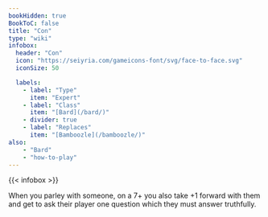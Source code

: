 ```yaml
---
bookHidden: true
BookToC: false
title: "Con"
type: "wiki"
infobox:
  header: "Con"
  icon: "https://seiyria.com/gameicons-font/svg/face-to-face.svg"
  iconSize: 50

  labels:
    - label: "Type"
      item: "Expert"
    - label: "Class"
      item: "[Bard](/bard/)"
    - divider: true
    - label: "Replaces"
      item: "[Bamboozle](/bamboozle/)"
also:
    - "Bard"
    - "how-to-play"
---
```


{{< infobox >}}

When you parley with someone, on a 7+ you also take +1 forward with them and get to ask their player one question which they must answer truthfully.